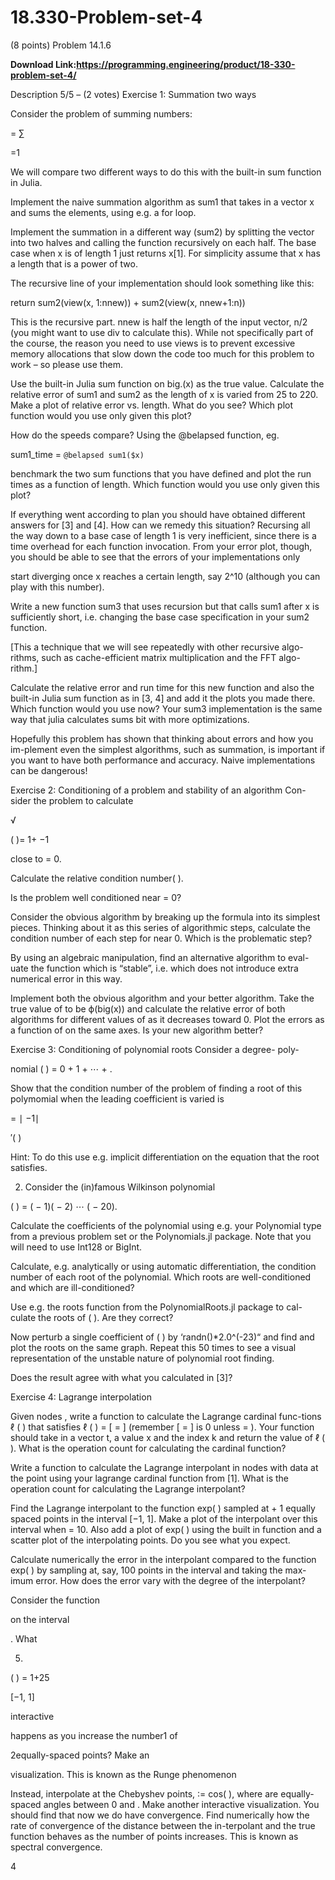# 18.330-Problem-set-4
(8 points) Problem 14.1.6


**Download Link:https://programming.engineering/product/18-330-problem-set-4/**

Description
5/5 – (2 votes)
Exercise 1: Summation two ways

Consider the problem of summing numbers:

= ∑

=1

We will compare two different ways to do this with the built-in sum function in Julia.

Implement the naive summation algorithm as sum1 that takes in a vector x and sums the elements, using e.g. a for loop.

Implement the summation in a different way (sum2) by splitting the vector into two halves and calling the function recursively on each half. The base case when x is of length 1 just returns x[1]. For simplicity assume that x has a length that is a power of two.

The recursive line of your implementation should look something like this:

return sum2(view(x, 1:nnew)) + sum2(view(x, nnew+1:n))

This is the recursive part. nnew is half the length of the input vector, n/2 (you might want to use div to calculate this). While not specifically part of the course, the reason you need to use views is to prevent excessive memory allocations that slow down the code too much for this problem to work – so please use them.

Use the built-in Julia sum function on big.(x) as the true value. Calculate the relative error of sum1 and sum2 as the length of x is varied from 25 to 220. Make a plot of relative error vs. length. What do you see? Which plot function would you use only given this plot?

How do the speeds compare? Using the @belapsed function, eg.

sum1_time = `@belapsed sum1($x)`

benchmark the two sum functions that you have defined and plot the run times as a function of length. Which function would you use only given this plot?

If everything went according to plan you should have obtained different answers for [3] and [4]. How can we remedy this situation? Recursing all the way down to a base case of length 1 is very inefficient, since there is a time overhead for each function invocation. From your error plot, though, you should be able to see that the errors of your implementations only


start diverging once x reaches a certain length, say 2^10 (although you can play with this number).

Write a new function sum3 that uses recursion but that calls sum1 after x is sufficiently short, i.e. changing the base case specification in your sum2 function.

[This a technique that we will see repeatedly with other recursive algo-rithms, such as cache-efficient matrix multiplication and the FFT algo-rithm.]

Calculate the relative error and run time for this new function and also the built-in Julia sum function as in [3, 4] and add it the plots you made there. Which function would you use now? Your sum3 implementation is the same way that julia calculates sums bit with more optimizations.

Hopefully this problem has shown that thinking about errors and how you im-plement even the simplest algorithms, such as summation, is important if you want to have both performance and accuracy. Naive implementations can be dangerous!

Exercise 2: Conditioning of a problem and stability of an algorithm Con-sider the problem to calculate

√

( )= 1+ −1

close to = 0.

Calculate the relative condition number( ).

Is the problem well conditioned near = 0?

Consider the obvious algorithm by breaking up the formula into its simplest pieces. Thinking about it as this series of algorithmic steps, calculate the condition number of each step for near 0. Which is the problematic step?

By using an algebraic manipulation, find an alternative algorithm to eval-uate the function which is “stable”, i.e. which does not introduce extra numerical error in this way.

Implement both the obvious algorithm and your better algorithm. Take the true value of to be ϕ(big(x)) and calculate the relative error of both algorithms for different values of as it decreases toward 0. Plot the errors as a function of on the same axes. Is your new algorithm better?

Exercise 3: Conditioning of polynomial roots Consider a degree- poly-

nomial ( ) = 0 + 1 + ⋯ + .


Show that the condition number of the problem of finding a root of this polymomial when the leading coefficient is varied is

= ∣ −1∣

′( )

Hint: To do this use e.g. implicit differentiation on the equation that the root satisfies.

2. Consider the (in)famous Wilkinson polynomial

( ) = ( − 1)( − 2) ⋯ ( − 20).

Calculate the coefficients of the polynomial using e.g. your Polynomial type from a previous problem set or the Polynomials.jl package. Note that you will need to use Int128 or BigInt.

Calculate, e.g. analytically or using automatic differentiation, the condition number of each root of the polynomial. Which roots are well-conditioned and which are ill-conditioned?

Use e.g. the roots function from the PolynomialRoots.jl package to cal-culate the roots of ( ). Are they correct?

Now perturb a single coefficient of ( ) by ‘randn()*2.0^(-23)“ and find and plot the roots on the same graph. Repeat this 50 times to see a visual representation of the unstable nature of polynomial root finding.

Does the result agree with what you calculated in [3]?

Exercise 4: Lagrange interpolation

Given nodes , write a function to calculate the Lagrange cardinal func-tions ℓ ( ) that satisfies ℓ ( ) = [ = ] (remember [ = ] is 0 unless = ). Your function should take in a vector t, a value x and the index k and return the value of ℓ ( ). What is the operation count for calculating the cardinal function?

Write a function to calculate the Lagrange interpolant in nodes with data at the point using your lagrange cardinal function from [1]. What is the operation count for calculating the Lagrange interpolant?

Find the Lagrange interpolant to the function exp( ) sampled at + 1 equally spaced points in the interval [−1, 1]. Make a plot of the interpolant over this interval when = 10. Also add a plot of exp( ) using the built in function and a scatter plot of the interpolating points. Do you see what you expect.


Calculate numerically the error in the interpolant compared to the function exp( ) by sampling at, say, 100 points in the interval and taking the max-imum error. How does the error vary with the degree of the interpolant?

Consider the function

on the interval

. What

5.

( ) = 1+25

[−1, 1]

interactive

happens as you increase the number1 of

2equally-spaced points? Make an

visualization. This is known as the Runge phenomenon

Instead, interpolate at the Chebyshev points, ∶= cos( ), where are equally-spaced angles between 0 and . Make another interactive visualization. You should find that now we do have convergence. Find numerically how the rate of convergence of the distance between the in-terpolant and the true function behaves as the number of points increases. This is known as spectral convergence.

4

